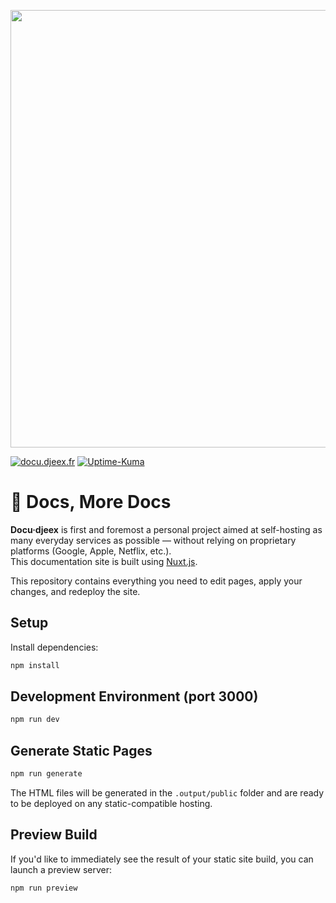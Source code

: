 <p align="center">
<img src="https://git.djeex.fr/Djeex/DjeexLab/raw/branch/main/docs/files/img/global/lab.svg" align="center" width="700">

[![docu.djeex.fr](https://img.shields.io/badge/Docu·djeex-00b0f0?style=for-the-badge&logoColor=white&logo=materialformkdocs)](https://docu.djeex.fr/) 
[![Uptime-Kuma](https://stats.djeex.fr/api/badge/23/status?style=for-the-badge)](https://docu.djeex.fr/) 
</p>

# 🔧 Docs, More Docs

**Docu·djeex** is first and foremost a personal project aimed at self-hosting as many everyday services as possible — without relying on proprietary platforms (Google, Apple, Netflix, etc.).  
This documentation site is built using [Nuxt.js](https://nuxt.com/).

This repository contains everything you need to edit pages, apply your changes, and redeploy the site.

## Setup

Install dependencies:

```sh
npm install
```

## Development Environment (port 3000)

```sh
npm run dev
```

## Generate Static Pages

```sh
npm run generate
```

The HTML files will be generated in the `.output/public` folder and are ready to be deployed on any static-compatible hosting.

## Preview Build

If you'd like to immediately see the result of your static site build, you can launch a preview server:

```sh
npm run preview
```
